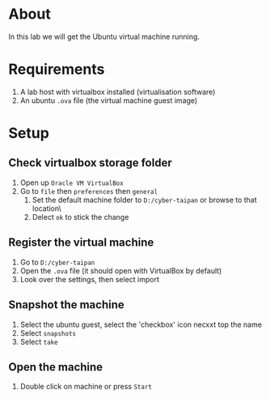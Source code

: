 # About
In this lab we will get the Ubuntu virtual machine running.

# Requirements
1. A lab host with virtualbox installed (virtualisation software)
1. An ubuntu `.ova` file (the virtual machine guest image)

# Setup

## Check virtualbox storage folder
1. Open up `Oracle VM VirtualBox`
1. Go to `file` then `preferences` then `general`
   1. Set the default machine folder to `D:/cyber-taipan` or browse to that location\
   1. Delect `ok` to stick the change

## Register the virtual machine
1. Go to `D:/cyber-taipan`
1. Open the `.ova` file (it should open with VirtualBox by default)
1. Look over the settings, then select import

## Snapshot the machine
1. Select the ubuntu guest, select the 'checkbox' icon necxxt top the name
1. Select `snapshots`
1. Select `take`

## Open the machine
1. Double click on machine or press `Start`